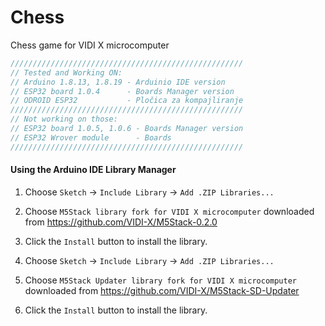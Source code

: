 # Chess
 Chess game for VIDI X microcomputer

 ```C
////////////////////////////////////////////////////
// Tested and Working ON:
// Arduino 1.8.13, 1.8.19 - Arduinio IDE version
// ESP32 board 1.0.4      - Boards Manager version
// ODROID ESP32           - Pločica za kompajliranje
////////////////////////////////////////////////////
// Not working on those:
// ESP32 board 1.0.5, 1.0.6 - Boards Manager version
// ESP32 Wrover module      - Boards
////////////////////////////////////////////////////
```



#### Using the Arduino IDE Library Manager

1. Choose ```Sketch``` -> ```Include Library``` -> ```Add .ZIP Libraries...```
2. Choose ```M5Stack library fork for VIDI X microcomputer``` downloaded from https://github.com/VIDI-X/M5Stack-0.2.0
3. Click the ```Install``` button to install the library.

4. Choose ```Sketch``` -> ```Include Library``` -> ```Add .ZIP Libraries...```
5. Choose ```M5Stack Updater library fork for VIDI X microcomputer``` downloaded from https://github.com/VIDI-X/M5Stack-SD-Updater
6. Click the ```Install``` button to install the library.
